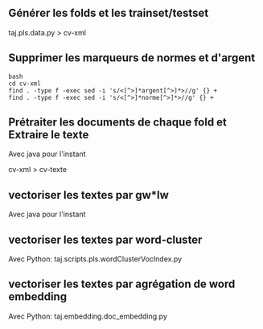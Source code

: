 ## Générer les folds et les trainset/testset
taj.pls.data.py > cv-xml

## Supprimer les marqueurs de normes et d'argent
```
bash 
cd cv-xml
find . -type f -exec sed -i 's/<[^>]*argent[^>]*>//g' {} +
find . -type f -exec sed -i 's/<[^>]*norme[^>]*>//g' {} +
```

## Prétraiter les documents de chaque fold et Extraire le texte
Avec java pour l'instant

cv-xml > cv-texte

## vectoriser les textes par gw*lw
Avec java pour l'instant

## vectoriser les textes par word-cluster
Avec Python: taj.scripts.pls.wordClusterVocIndex.py

## vectoriser les textes par agrégation de word embedding  
Avec Python: taj.embedding.doc_embedding.py